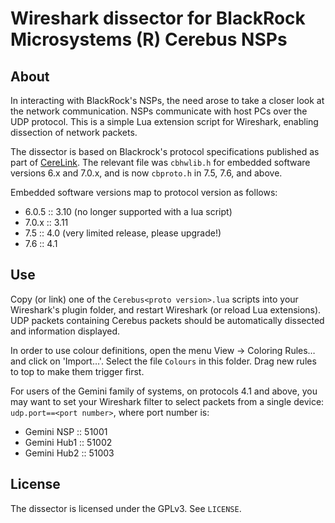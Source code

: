 # Wireshark dissector for BlackRock Microsystems (R) Cerebus NSPs

## About

In interacting with BlackRock's NSPs, the need arose to take a closer look at the network communication.
NSPs communicate with host PCs over the UDP protocol. This is a simple Lua extension script for Wireshark,
enabling dissection of network packets.

The dissector is based on Blackrock's protocol specifications published as part of [CereLink](https://github.com/CerebusOSS/CereLink).
The relevant file was `cbhwlib.h` for embedded software versions 6.x and 7.0.x, and is now `cbproto.h` in 7.5, 7.6, and above.

Embedded software versions map to protocol version as follows:

* 6.0.5 :: 3.10 (no longer supported with a lua script)
* 7.0.x :: 3.11
* 7.5 :: 4.0 (very limited release, please upgrade!)
* 7.6 :: 4.1

## Use

Copy (or link) one of the `Cerebus<proto version>.lua` scripts into your Wireshark's plugin folder, and restart Wireshark (or reload Lua extensions).
UDP packets containing Cerebus packets should be automatically dissected and information displayed.

In order to use colour definitions, open the menu View → Coloring Rules… and click on 'Import…'. Select the file `Colours` in this folder. Drag new rules to top to make them trigger first.

For users of the Gemini family of systems, on protocols 4.1 and above, you may want to set your Wireshark filter to select packets from a single device: `udp.port==<port number>`, where port number is:

* Gemini NSP :: 51001
* Gemini Hub1 :: 51002
* Gemini Hub2 :: 51003

## License

The dissector is licensed under the GPLv3. See `LICENSE`.
